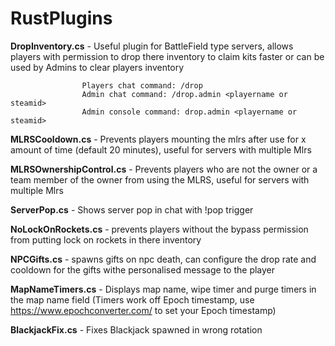 # RustPlugins

**DropInventory.cs** - Useful plugin for BattleField type servers, allows players with permission to drop there inventory to claim kits faster or can be used by Admins to clear players inventory 
                     
                    Players chat command: /drop
                    Admin chat command: /drop.admin <playername or steamid>
                    Admin console command: drop.admin <playername or steamid>

**MLRSCooldown.cs** - Prevents players mounting the mlrs after use for x amount of time (default 20 minutes), useful for servers with multiple Mlrs

**MLRSOwnershipControl.cs** - Prevents players who are not the owner or a team member of the owner from using the MLRS, useful for servers with multiple Mlrs

**ServerPop.cs** - Shows server pop in chat with !pop trigger

**NoLockOnRockets.cs** - prevents players without the bypass permission from putting lock on rockets in there inventory

**NPCGifts.cs** - spawns gifts on npc death, can configure the drop rate and cooldown for the gifts withe personalised message to the player

**MapNameTimers.cs** - Displays map name, wipe timer and purge timers in the map name field  (Timers work off Epoch timestamp, use https://www.epochconverter.com/ to set your Epoch timestamp)

**BlackjackFix.cs** - Fixes Blackjack spawned in wrong rotation
